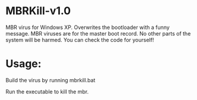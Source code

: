 # MBRKill-v1.0
MBR virus for Windows XP. Overwrites the bootloader with a funny message. MBR viruses are for the master boot record. No other parts of the system will be harmed. You can check the code for yourself!

# Usage:
Build the virus by running mbrkill.bat

Run the executable to kill the mbr.
